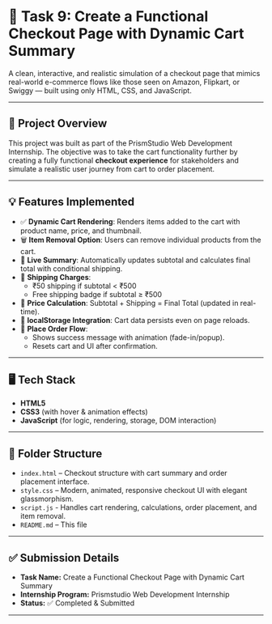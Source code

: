 # 🛒 Task 9: Create a Functional Checkout Page with Dynamic Cart Summary

A clean, interactive, and realistic simulation of a checkout page that mimics real-world e-commerce flows like those seen on Amazon, Flipkart, or Swiggy — built using only HTML, CSS, and JavaScript.

---

## 📌 Project Overview

This project was built as part of the PrismStudio Web Development Internship. The objective was to take the cart functionality further by creating a fully functional **checkout experience** for stakeholders and simulate a realistic user journey from cart to order placement.

---

## 💡 Features Implemented

- ✅ **Dynamic Cart Rendering**: Renders items added to the cart with product name, price, and thumbnail.
- 🗑️ **Item Removal Option**: Users can remove individual products from the cart.
- 🧾 **Live Summary**: Automatically updates subtotal and calculates final total with conditional shipping.
- 🚚 **Shipping Charges**:
  - ₹50 shipping if subtotal < ₹500
  - Free shipping badge if subtotal ≥ ₹500
- 🧮 **Price Calculation**: Subtotal + Shipping = Final Total (updated in real-time).
- 💾 **localStorage Integration**: Cart data persists even on page reloads.
- 🎉 **Place Order Flow**:
  - Shows success message with animation (fade-in/popup).
  - Resets cart and UI after confirmation.

---

## 🖥️ Tech Stack

- **HTML5**
- **CSS3** (with hover & animation effects)
- **JavaScript** (for logic, rendering, storage, DOM interaction)

---

## 📁 Folder Structure

- `index.html` – Checkout structure with cart summary and order placement interface.
- `style.css` – Modern, animated, responsive checkout UI with elegant glassmorphism.
- `script.js` - Handles cart rendering, calculations, order placement, and item removal.
- `README.md` – This file 

---

## ✅ Submission Details

- **Task Name:** Create a Functional Checkout Page with Dynamic Cart Summary
- **Internship Program:** Prismstudio Web Development Internship  
- **Status:** ✅ Completed & Submitted  

---